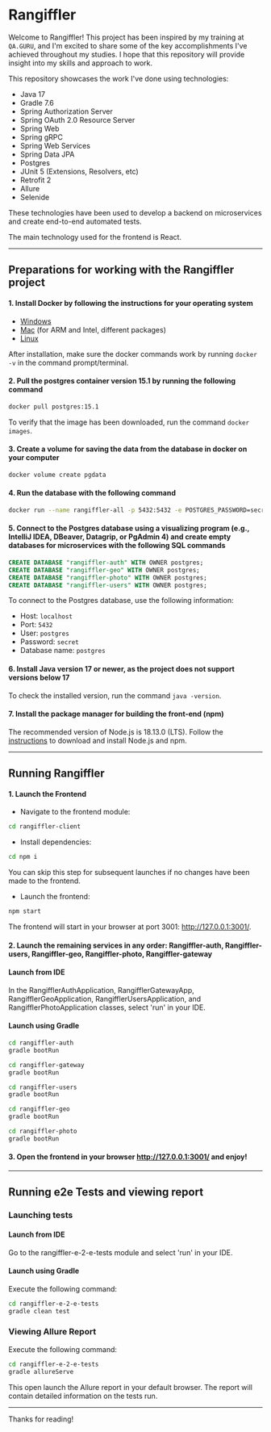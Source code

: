 # Rangiffler
Welcome to Rangiffler! This project has been inspired by my training at `QA.GURU`, and I'm excited to share some of the
key accomplishments I've achieved throughout my studies.
I hope that this repository will provide insight into my skills and approach to work.

This repository showcases the work I've done using technologies:
- Java 17
- Gradle 7.6
- Spring Authorization Server
- Spring OAuth 2.0 Resource Server
- Spring Web
- Spring gRPC
- Spring Web Services
- Spring Data JPA
- Postgres
- JUnit 5 (Extensions, Resolvers, etc)
- Retrofit 2
- Allure
- Selenide

These technologies have been used to develop a backend on microservices and create end-to-end automated tests.

The main technology used for the frontend is React.

---

## Preparations for working with the Rangiffler project

#### 1. Install Docker by following the instructions for your operating system
- [Windows](https://docs.docker.com/desktop/install/windows-install/)
- [Mac](https://docs.docker.com/desktop/install/mac-install/) (for ARM and Intel, different packages)
- [Linux](https://docs.docker.com/desktop/install/linux-install/)

After installation, make sure the docker commands work by running `docker -v` in the command prompt/terminal.

#### 2. Pull the postgres container version 15.1 by running the following command

```bash
docker pull postgres:15.1
```

To verify that the image has been downloaded, run the command `docker images`.

#### 3. Create a volume for saving the data from the database in docker on your computer

```bash
docker volume create pgdata
```

#### 4. Run the database with the following command

```bash
docker run --name rangiffler-all -p 5432:5432 -e POSTGRES_PASSWORD=secret -v pgdata:/var/lib/postgresql/data -d postgres:15.1
```

#### 5. Connect to the Postgres database using a visualizing program (e.g., IntelliJ IDEA, DBeaver, Datagrip, or PgAdmin 4) and create empty databases for microservices with the following SQL commands
```sql
CREATE DATABASE "rangiffler-auth" WITH OWNER postgres;
CREATE DATABASE "rangiffler-geo" WITH OWNER postgres;
CREATE DATABASE "rangiffler-photo" WITH OWNER postgres;
CREATE DATABASE "rangiffler-users" WITH OWNER postgres;
```

To connect to the Postgres database, use the following information:
- Host: `localhost`
- Port: `5432`
- User: `postgres`
- Password: `secret`
- Database name: `postgres`

#### 6. Install Java version 17 or newer, as the project does not support versions below 17
To check the installed version, run the command `java -version`.

#### 7. Install the package manager for building the front-end (npm)
The recommended version of Node.js is 18.13.0 (LTS).
Follow the [instructions](https://docs.npmjs.com/downloading-and-installing-node-js-and-npm) to download and install Node.js and npm.

---

## Running Rangiffler

#### 1. Launch the Frontend

* Navigate to the frontend module:
```bash
cd rangiffler-client
```

* Install dependencies:
```bash
cd npm i
```
You can skip this step for subsequent launches if no changes have been made to the frontend.

* Launch the frontend:
```bash
npm start
```
The frontend will start in your browser at port 3001: http://127.0.0.1:3001/.

#### 2. Launch the remaining services in any order: Rangiffler-auth, Rangiffler-users, Rangiffler-geo, Rangiffler-photo, Rangiffler-gateway

#### Launch from IDE
In the RangifflerAuthApplication, RangifflerGatewayApp, RangifflerGeoApplication, RangifflerUsersApplication, and RangifflerPhotoApplication classes, select 'run' in your IDE.

#### Launch using Gradle
```bash
cd rangiffler-auth
gradle bootRun
```
```bash
cd rangiffler-gateway
gradle bootRun
```
```bash
cd rangiffler-users
gradle bootRun
```
```bash
cd rangiffler-geo
gradle bootRun
```
```bash
cd rangiffler-photo
gradle bootRun
```

#### 3. Open the frontend in your browser http://127.0.0.1:3001/ and enjoy!

---

## Running e2e Tests and viewing report

### Launching tests
#### Launch from IDE
Go to the rangiffler-e-2-e-tests module and select 'run' in your IDE.

#### Launch using Gradle
Execute the following command:
```bash
cd rangiffler-e-2-e-tests
gradle clean test
```

### Viewing Allure Report
Execute the following command:
```bash
cd rangiffler-e-2-e-tests
gradle allureServe
```

This open launch the Allure report in your default browser. The report will contain detailed information on the tests run.

---
Thanks for reading!
